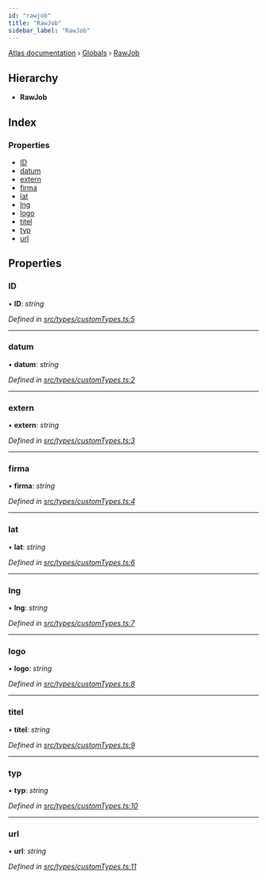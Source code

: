 ```yaml
---
id: "rawjob"
title: "RawJob"
sidebar_label: "RawJob"
---
```


[Atlas documentation](../index.md) › [Globals](../globals.md) › [RawJob](rawjob.md)

## Hierarchy

* **RawJob**

## Index

### Properties

* [ID](rawjob.md#id)
* [datum](rawjob.md#datum)
* [extern](rawjob.md#extern)
* [firma](rawjob.md#firma)
* [lat](rawjob.md#lat)
* [lng](rawjob.md#lng)
* [logo](rawjob.md#logo)
* [titel](rawjob.md#titel)
* [typ](rawjob.md#typ)
* [url](rawjob.md#url)

## Properties

###  ID

• **ID**: *string*

*Defined in [src/types/customTypes.ts:5](https://github.com/chronark/atlas/blob/e3d75d4/src/types/customTypes.ts#L5)*

___

###  datum

• **datum**: *string*

*Defined in [src/types/customTypes.ts:2](https://github.com/chronark/atlas/blob/e3d75d4/src/types/customTypes.ts#L2)*

___

###  extern

• **extern**: *string*

*Defined in [src/types/customTypes.ts:3](https://github.com/chronark/atlas/blob/e3d75d4/src/types/customTypes.ts#L3)*

___

###  firma

• **firma**: *string*

*Defined in [src/types/customTypes.ts:4](https://github.com/chronark/atlas/blob/e3d75d4/src/types/customTypes.ts#L4)*

___

###  lat

• **lat**: *string*

*Defined in [src/types/customTypes.ts:6](https://github.com/chronark/atlas/blob/e3d75d4/src/types/customTypes.ts#L6)*

___

###  lng

• **lng**: *string*

*Defined in [src/types/customTypes.ts:7](https://github.com/chronark/atlas/blob/e3d75d4/src/types/customTypes.ts#L7)*

___

###  logo

• **logo**: *string*

*Defined in [src/types/customTypes.ts:8](https://github.com/chronark/atlas/blob/e3d75d4/src/types/customTypes.ts#L8)*

___

###  titel

• **titel**: *string*

*Defined in [src/types/customTypes.ts:9](https://github.com/chronark/atlas/blob/e3d75d4/src/types/customTypes.ts#L9)*

___

###  typ

• **typ**: *string*

*Defined in [src/types/customTypes.ts:10](https://github.com/chronark/atlas/blob/e3d75d4/src/types/customTypes.ts#L10)*

___

###  url

• **url**: *string*

*Defined in [src/types/customTypes.ts:11](https://github.com/chronark/atlas/blob/e3d75d4/src/types/customTypes.ts#L11)*
